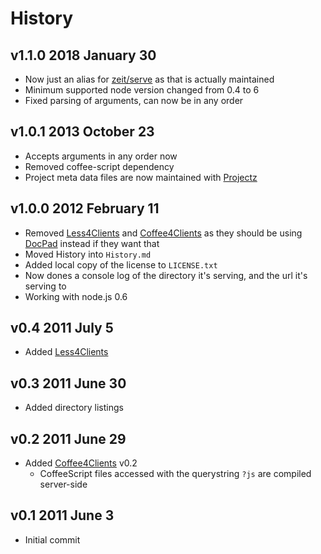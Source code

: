 # History

## v1.1.0 2018 January 30
- Now just an alias for [zeit/serve](https://github.com/zeit/serve) as that is actually maintained
- Minimum supported node version changed from 0.4 to 6
- Fixed parsing of arguments, can now be in any order

## v1.0.1 2013 October 23
- Accepts arguments in any order now
- Removed coffee-script dependency
- Project meta data files are now maintained with [Projectz](https://github.com/bevry/projectz)

## v1.0.0 2012 February 11
- Removed [Less4Clients](https://github.com/balupton/less4clients.npm) and [Coffee4Clients](https://github.com/balupton/coffee4clients.npm) as they should be using [DocPad](http://github.com/balupton/docpad) instead if they want that
- Moved History into `History.md`
- Added local copy of the license to `LICENSE.txt`
- Now dones a console log of the directory it's serving, and the url it's serving to
- Working with node.js 0.6

## v0.4 2011 July 5
- Added [Less4Clients](https://github.com/balupton/less4clients.npm)

## v0.3 2011 June 30
- Added directory listings

## v0.2 2011 June 29
- Added [Coffee4Clients](https://github.com/balupton/coffee4clients.npm) v0.2
    - CoffeeScript files accessed with the querystring `?js` are compiled server-side

## v0.1 2011 June 3
- Initial commit
